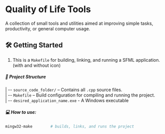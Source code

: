 # Quality of Life Tools

A collection of small tools and utilities aimed at improving simple tasks, productivity, or general computer usage.

## 🛠️ Getting Started

1. This is a `Makefile` for building, linking, and running a SFML application. (with and without icon)

##### 📁 Project Structure
| -- `source_code_folder/` – Contains all `.cpp` source files. </br>
| -- `Makefile` – Build configuration for compiling and running the project. </br>
| -- `desired_application_name.exe` - A Windows executable

##### 💻 How to use:

```bash
mingw32-make        # builds, links, and runs the project
